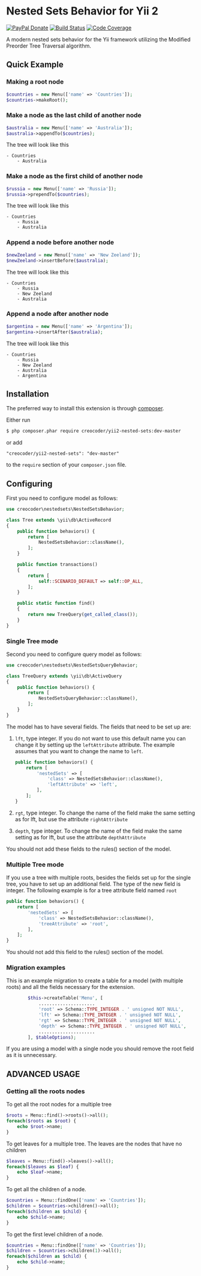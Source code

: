 # Nested Sets Behavior for Yii 2

[![PayPal Donate](https://www.paypalobjects.com/en_US/i/btn/btn_donate_LG.gif)](https://www.paypal.com/cgi-bin/webscr?cmd=_s-xclick&hosted_button_id=WJYG53DVUAALL)
[![Build Status](https://img.shields.io/travis/creocoder/yii2-nested-sets/master.svg?style=flat-square)](https://travis-ci.org/creocoder/yii2-nested-sets)
[![Code Coverage](https://img.shields.io/scrutinizer/coverage/g/creocoder/yii2-nested-sets/master.svg?style=flat-square)](https://scrutinizer-ci.com/g/creocoder/yii2-nested-sets/?branch=master)

A modern nested sets behavior for the Yii framework utilizing the Modified Preorder Tree Traversal algorithm.

## Quick Example

### Making a root node

```php
$countries = new Menu(['name' => 'Countries']);
$countries->makeRoot();
```

### Make a node as the last child of another node

```php
$australia = new Menu(['name' => 'Australia']);
$australia->appendTo($countries);
```

The tree will look like this
```
- Countries
    - Australia
```

### Make a node as the first child of another node

```php
$russia = new Menu(['name' => 'Russia']);
$russia->prependTo($countries);
```

The tree will look like this
```
- Countries
    - Russia
    - Australia
```

### Append a node before another node

```php
$newZeeland = new Menu(['name' => 'New Zeeland']);
$newZeeland->insertBefore($australia);
```

The tree will look like this
```
- Countries
    - Russia
    - New Zeeland
    - Australia
```

### Append a node after another node

```php
$argentina = new Menu(['name' => 'Argentina']);
$argentina->insertAfter($australia);
```

The tree will look like this
```
- Countries
    - Russia
    - New Zeeland
    - Australia
    - Argentina
```

## Installation

The preferred way to install this extension is through [composer](http://getcomposer.org/download/).

Either run

```bash
$ php composer.phar require creocoder/yii2-nested-sets:dev-master
```

or add

```
"creocoder/yii2-nested-sets": "dev-master"
```

to the `require` section of your `composer.json` file.

## Configuring

First you need to configure model as follows:

```php
use creocoder\nestedsets\NestedSetsBehavior;

class Tree extends \yii\db\ActiveRecord
{
    public function behaviors() {
        return [
            NestedSetsBehavior::className(),
        ];
    }

    public function transactions()
    {
        return [
            self::SCENARIO_DEFAULT => self::OP_ALL,
        ];
    }

    public static function find()
    {
        return new TreeQuery(get_called_class());
    }
}
```

### Single Tree mode

Second you need to configure query model as follows:

```php
use creocoder\nestedsets\NestedSetsQueryBehavior;

class TreeQuery extends \yii\db\ActiveQuery
{
    public function behaviors() {
        return [
            NestedSetsQueryBehavior::className(),
        ];
    }
}
```

The model has to have several fields. The fields that need to be set up are:

1. `lft`, type integer. If you do not want to use this default name you can change it by setting up
the `leftAttribute` attribute. The example assumes that you want to change the name to `left`.

    ```php
    public function behaviors() {
        return [
            'nestedSets' => [
                'class' => NestedSetsBehavior::className(),
                'leftAttribute' => 'left',
            ],
        ];
    }
    ```

2. `rgt`, type integer. To change the name of the field make the same setting as for lft,
but use the attribute `rightAttribute`

3. `depth`, type integer. To change the name of the field make the same setting as for lft,
but use the attribute `depthAttribute`

You should not add these fields to the rules() section of the model.

### Multiple Tree mode
If you use a tree with multiple roots, besides the fields set up for the single tree, you have to set up an additional
field. The type of the new field is integer. The following example is for a tree attribute field named `root`
```php
public function behaviors() {
    return [
        'nestedSets' => [
            'class' => NestedSetsBehavior::className(),
            'treeAttribute' => 'root',
        ],
    ];
}
```

You should not add this field to the rules() section of the model.

### Migration examples

This is an example migration to create a table for a model (with multiple roots) and all the fields necessary for the extension.  

```php
		$this->createTable('Menu', [
            .....................
            'root' => Schema::TYPE_INTEGER . ' unsigned NOT NULL',
            'lft' => Schema::TYPE_INTEGER . ' unsigned NOT NULL',
            'rgt' => Schema::TYPE_INTEGER . ' unsigned NOT NULL',
            'depth' => Schema::TYPE_INTEGER . ' unsigned NOT NULL',
            .....................
        ], $tableOptions);
```

If you are using a model with a single node you should remove the root field as it is unnecessary.

## ADVANCED USAGE

### Getting all the roots nodes

To get all the root nodes for a multiple tree 
```php
$roots = Menu::find()->roots()->all();
foreach($roots as $root) {
    echo $root->name;
}
```

To get leaves for a multiple tree. The leaves are the nodes that have no children
```php
$leaves = Menu::find()->leaves()->all();
foreach($leaves as $leaf) {
    echo $leaf->name;
}
```

To get all the children of a node. 
```php
$countries = Menu::findOne(['name' => 'Countries']);
$children = $countries->children()->all(); 
foreach($children as $child) {
    echo $child->name;
}
```

To get the first level children of a node. 
```php
$countries = Menu::findOne(['name' => 'Countries']);
$children = $countries->children(1)->all(); 
foreach($children as $child) {
    echo $child->name;
}
```